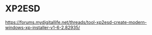 # XP2ESD

https://forums.mydigitallife.net/threads/tool-xp2esd-create-modern-windows-xp-installer-v1-6-2.82935/
